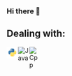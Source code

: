 ### Hi there 👋

## Dealing with:

<img align="left" alt="Python" width="26px" src="https://raw.githubusercontent.com/github/explore/cebd63002168a05a6a642f309227eefeccd92950/topics/python/python.png" />
<img align="left" alt="Java" width="26px" src="https://www.flaticon.com/free-icon/java_5968282?term=java&page=1&position=2&origin=search&related_id=5968282" />
<img align="left" alt="Cpp" width="26px" src="https://www.flaticon.com/free-icon/c_6132222?term=c&page=1&position=3&origin=search&related_id=6132222" />
